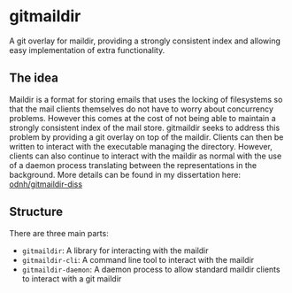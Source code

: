 # gitmaildir

A git overlay for maildir, providing a strongly consistent index and allowing easy implementation of extra functionality.

## The idea

Maildir is a format for storing emails that uses the locking of filesystems so that the mail clients themselves do not have to worry about concurrency problems. However this comes at the cost of not being able to maintain a strongly consistent index of the mail store. gitmaildir seeks to address this problem by providing a git overlay on top of the maildir. Clients can then be written to interact with the executable managing the directory. However, clients can also continue to interact with the maildir as normal with the use of a daemon process translating between the representations in the background. More details can be found in my dissertation here: [odnh/gitmaildir-diss](https://github.com/odnh/gitmaildir-diss)

## Structure

There are three main parts:
- `gitmaildir`: A library for interacting with the maildir
- `gitmaildir-cli`: A command line tool to interact with the maildir
- `gitmaildir-daemon`: A daemon process to allow standard maildir clients to interact with a git maildir
